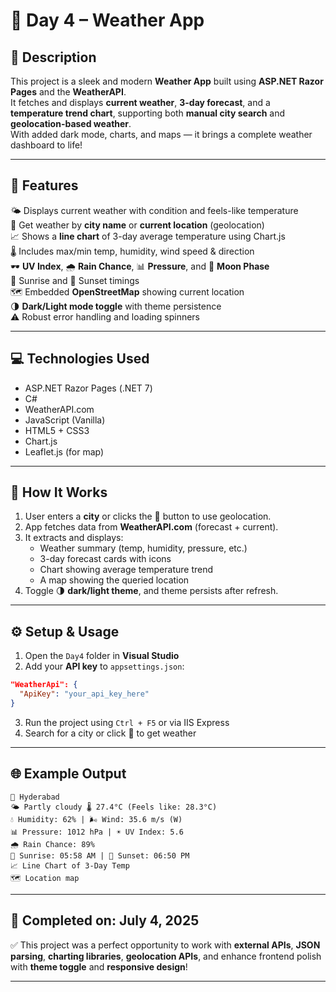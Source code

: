 
# 📅 Day 4 – Weather App

## 📝 Description  
This project is a sleek and modern **Weather App** built using **ASP.NET Razor Pages** and the **WeatherAPI**.  
It fetches and displays **current weather**, **3-day forecast**, and a **temperature trend chart**, supporting both **manual city search** and **geolocation-based weather**.  
With added dark mode, charts, and maps — it brings a complete weather dashboard to life!

---

## 🚀 Features

🌤️ Displays current weather with condition and feels-like temperature  
📍 Get weather by **city name** or **current location** (geolocation)  
📈 Shows a **line chart** of 3-day average temperature using Chart.js  
🌡️ Includes max/min temp, humidity, wind speed & direction  
🕶️ **UV Index**, 🌧️ **Rain Chance**, 📊 **Pressure**, and 🌙 **Moon Phase**  
🌅 Sunrise and 🌇 Sunset timings  
🗺️ Embedded **OpenStreetMap** showing current location  
🌗 **Dark/Light mode toggle** with theme persistence  
⚠️ Robust error handling and loading spinners  

---

## 💻 Technologies Used

- ASP.NET Razor Pages (.NET 7)  
- C#  
- WeatherAPI.com  
- JavaScript (Vanilla)  
- HTML5 + CSS3  
- Chart.js  
- Leaflet.js (for map)

---

## 📂 How It Works

1. User enters a **city** or clicks the 📍 button to use geolocation.  
2. App fetches data from **WeatherAPI.com** (forecast + current).  
3. It extracts and displays:
   - Weather summary (temp, humidity, pressure, etc.)
   - 3-day forecast cards with icons
   - Chart showing average temperature trend
   - A map showing the queried location  
4. Toggle 🌗 **dark/light theme**, and theme persists after refresh.

---

## ⚙️ Setup & Usage

1. Open the `Day4` folder in **Visual Studio**  
2. Add your **API key** to `appsettings.json`:

```json
"WeatherApi": {
  "ApiKey": "your_api_key_here"
}
````

3. Run the project using `Ctrl + F5` or via IIS Express
4. Search for a city or click 📍 to get weather

---

## 🌐 Example Output

```
📍 Hyderabad
🌤️ Partly cloudy 🌡️ 27.4°C (Feels like: 28.3°C)
💧 Humidity: 62% | 🌬️ Wind: 35.6 m/s (W)
📊 Pressure: 1012 hPa | ☀️ UV Index: 5.6
🌧️ Rain Chance: 89%
🌅 Sunrise: 05:58 AM | 🌇 Sunset: 06:50 PM
📈 Line Chart of 3-Day Temp
🗺️ Location map
```

---

## 📌 Completed on: July 4, 2025

✅ This project was a perfect opportunity to work with **external APIs**, **JSON parsing**, **charting libraries**, **geolocation APIs**, and enhance frontend polish with **theme toggle** and **responsive design**!

---

